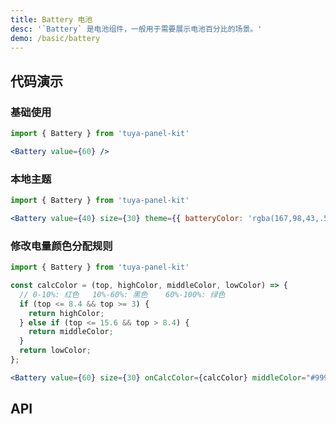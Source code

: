 ```yaml
---
title: Battery 电池
desc: '`Battery` 是电池组件，一般用于需要展示电池百分比的场景。'
demo: /basic/battery
---
```


## 代码演示

### 基础使用

```jsx
import { Battery } from 'tuya-panel-kit'

<Battery value={60} />
```

### 本地主题

```jsx
import { Battery } from 'tuya-panel-kit'

<Battery value={40} size={30} theme={{ batteryColor: 'rgba(167,98,43,.5)' }} />
```

### 修改电量颜色分配规则

```jsx
import { Battery } from 'tuya-panel-kit'

const calcColor = (top, highColor, middleColor, lowColor) => {
  // 0-10%: 红色   10%-60%: 黑色    60%-100%: 绿色
  if (top <= 8.4 && top >= 3) {
    return highColor;
  } else if (top <= 15.6 && top > 8.4) {
    return middleColor;
  }
  return lowColor;
};

<Battery value={60} size={30} onCalcColor={calcColor} middleColor="#999" />
```

## API

<API name="BatteryProps"></API>
